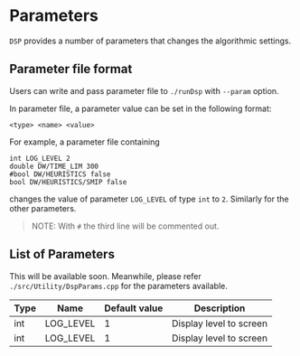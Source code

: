 # Parameters

`DSP` provides a number of parameters that changes the algorithmic settings.

## Parameter file format

Users can write and pass parameter file to `./runDsp` with `--param` option.

In parameter file, a parameter value can be set in the following format:

```
<type> <name> <value>
```

For example, a parameter file containing

```
int LOG_LEVEL 2
double DW/TIME_LIM 300
#bool DW/HEURISTICS false
bool DW/HEURISTICS/SMIP false
```

changes the value of parameter `LOG_LEVEL` of type `int` to `2`.
Similarly for the other parameters.

> NOTE: With `#` the third line will be commented out.

## List of Parameters

This will be available soon.
Meanwhile, please refer `./src/Utility/DspParams.cpp` for the parameters available.

| Type | Name | Default value | Description |
|------|------|---------------|-------------|
| int  | LOG_LEVEL | 1 | Display level to screen |
| int  | LOG_LEVEL | 1 | Display level to screen |